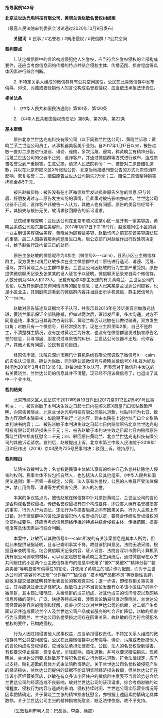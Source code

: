 **指导案例143号**

**北京兰世达光电科技有限公司、黄晓兰诉赵敏名誉权纠纷案**

（最高人民法院审判委员会讨论通过2020年10月9日发布）

　　**关键词**  # 民事 / #名誉权 / #网络侵权 / #微信群 / #公共空间

 **裁判要点**

　　1. 认定微信群中的言论构成侵犯他人名誉权，应当符合名誉权侵权的全部构成要件，还应当考虑信息网络传播的特点并结合侵权主体、传播范围、损害程度等具体因素进行综合判断。

　　2. 不特定关系人组成的微信群具有公共空间属性，公民在此类微信群中发布侮辱、诽谤、污蔑或者贬损他人的言论构成名誉权侵权，应当依法承担法律责任。

 **相关法条**

　　1. 《中华人民共和国民法通则》第101条、第120条

　　2. 《中华人民共和国侵权责任法》第6条、第20条、第22条

 **基本案情**

　　原告北京兰世达光电科技有限公司（以下简称兰世达公司）、黄晓兰诉称：黄晓兰系兰世达公司员工，从事机器美容美甲业务。自2017年1月17日以来，被告赵敏一直对二原告进行造谣、诽谤、诬陷，多次污蔑、谩骂，称黄晓兰有精神分裂，污蔑兰世达公司的仪器不正规、讹诈客户，并通过微信群等方式进行散布，造成原告名誉受到严重损害，生意受损，请求人民法院判令：一、被告对二原告赔礼道歉，并以在北京市顺义区X号张贴公告、北京当地报纸刊登公告的方式为原告消除影响、恢复名誉；二、赔偿原告兰世达公司损失2万元；三、赔偿二原告精神损害抚慰金各5千元。

　　被告赵敏辩称：被告没有在小区微信群里发过损害原告名誉的信息,只与邻居、好朋友说过与二原告发生纠纷的事情，且此事对被告影响亦较大。兰世达公司仪器不正规、讹诈客户非被告一人认为，其他人也有同感。原告的美容店经常不开，其损失与被告无关。故请求驳回原告的诉讼请求。

　　法院经审理查明：兰世达公司在北京市顺义区某小区一层开有一家美容店，黄晓兰系该公司股东兼任美容师。2017年1月17日下午16时许，赵敏陪同住小区的另一业主到该美容店做美容。黄晓兰为顾客做美容，赵敏询问之前其在该美容店祛斑的事情，后二人因美容服务问题发生口角。后公安部门对赵敏作出行政处罚决定书，给予赵敏行政拘留三日的处罚。

　　原告主张赵敏的微信昵称为X郡主（微信号X---calm），且系小区业主微信群群主，双方发生纠纷后赵敏多次在业主微信群中对二原告进行造谣、诽谤、污蔑、谩骂，并将黄晓兰从业主群中移出，兰世达公司因赵敏的行为生意严重受损。原告提供微信聊天记录及张某某的证人证言予以证明。微信聊天记录来自两个微信群，人数分别为345人和123人，记载有昵称X郡主发送的有关黄晓兰、兰世达公司的言论，以及其他群成员询问情况等的回复信息；证人张某某是兰世达公司顾客，也是小区业主，其到庭陈述看到的微信群内容并当庭出示手机微信，群主微信号为X---calm。

　　赵敏对原告陈述及证据均不予认可，并表示其2016年在涉诉美容店做激光祛斑，黄晓兰承诺保证全部祛除掉，但做过两次后，斑越发严重，多次沟通，对方不同意退钱，事发当日其再次咨询此事，黄晓兰却否认赵敏在此做过祛斑，双方发生口角；赵敏只有一个微信号，且经常换名字，现在业主群里叫X果，自己不是群主，不清楚群主情况，没有加过黄晓兰为好友，也没有在微信群里发过损害原告名誉的信息，只与邻居、朋友说过与原告的纠纷，兰世达公司仪器不正规、讹诈客户，其他人也有同感，公民有言论自由。

　　经原告申请，法院自深圳市腾讯计算机系统有限公司调取了微信号X---calm的实名认证信息，确认为赵敏，同时确认该微信号与黄晓兰微信号X-HL互为好友时间为2016年3月4日13:16:18。赵敏对此予以认可，但表示对于微信群中发送的有关黄晓兰、兰世达公司的信息其并不清楚，现已经不用该微信号了，也退出了其中一个业主群。

 **裁判结果**

　　北京市顺义区人民法院于2017年9月19日作出(2017)京0113民初5491号民事判决：一、被告赵敏于本判决生效之日起七日内在顺义区X房屋门口张贴致歉声明，向原告黄晓兰、北京兰世达光电科技有限公司赔礼道歉，张贴时间为七日，致歉内容须经本院审核；如逾期不执行上述内容，则由本院在上述地址门口全文张贴本判决书内容；二、被告赵敏于本判决生效之日起七日内赔偿原告北京兰世达光电科技有限公司经济损失三千元；三、被告赵敏于本判决生效之日起七日内赔偿原告黄晓兰精神损害抚慰金二千元；四、驳回原告黄晓兰、北京兰世达光电科技有限公司的其他诉讼请求。宣判后，赵敏提出上诉。北京市第三中级人民法院于2018年1月31日作出（2018）京03民终725号民事判决：驳回上诉，维持原判。

 **裁判理由**

　　法院生效裁判认为：名誉权是民事主体依法享有的维护自己名誉并排除他人侵害的权利。民事主体不仅包括自然人，也包括法人及其他组织。《中华人民共和国民法通则》第一百零一条规定，公民、法人享有名誉权，公民的人格尊严受法律保护，禁止用侮辱、诽谤等方式损害公民、法人的名誉。

　　本案的争议焦点为，被告赵敏在微信群中针对原告黄晓兰、兰世达公司的言论是否构成名誉权侵权。传统名誉权侵权有四个构成要件，即受害人确有名誉被损害的事实、行为人行为违法、违法行为与损害后果之间有因果关系、行为人主观上有过错。对于微信群中的言论是否侵犯他人名誉权的认定，要符合传统名誉权侵权的全部构成要件，还应当考虑信息网络传播的特点并结合侵权主体、传播范围、损害程度等具体因素进行综合判断。

　　本案中，赵敏否认其微信号X---calm所发的有关涉案信息是其本人所为，但就此未提供证据证明，且与已查明事实不符，故就该抗辩意见，法院无法采纳。根据庭审查明情况，结合微信聊天记录内容、证人证言、法院自深圳市腾讯计算机系统有限公司调取的材料，可以认定赵敏在与黄晓兰发生纠纷后，通过微信号在双方共同居住的小区两个业主微信群发布的信息中使用了“傻X”“臭傻X”“精神分裂”“装疯卖傻”等明显带有侮辱性的言论，并使用了黄晓兰的照片作为配图，而对于兰世达公司的“美容师不正规”“讹诈客户”“破仪器”“技术和产品都不灵”等贬损性言辞，赵敏未提交证据证明其所发表言论的客观真实性；退一步讲，即使有相关事实发生，其亦应通过合法途径解决。赵敏将上述不当言论发至有众多该小区住户的两个微信群，其主观过错明显，从微信群的成员组成、对其他成员的询问情况以及网络信息传播的便利、广泛、快捷等特点来看，涉案言论确易引发对黄晓兰、兰世达公司经营的美容店的猜测和误解，损害小区公众对兰世达公司的信赖，对二者产生负面认识并造成黄晓兰个人及兰世达公司产品或者服务的社会评价降低，赵敏的损害行为与黄晓兰、兰世达公司名誉受损之间存在因果关系，故赵敏的行为符合侵犯名誉权的要件，已构成侵权。

　　行为人因过错侵害他人民事权益，应当承担侵权责任。不特定关系人组成的微信群具有公共空间属性，公民在此类微信群中发布侮辱、诽谤、污蔑或者贬损他人的言论构成名誉权侵权，应当依法承担法律责任。公民、法人的名誉权受到侵害，有权要求停止侵害，恢复名誉，消除影响，赔礼道歉，并可以要求赔偿损失。现黄晓兰、兰世达公司要求赵敏基于侵犯名誉权之行为赔礼道歉，符合法律规定，应予以支持，赔礼道歉的具体方式由法院酌情确定。关于兰世达公司名誉权被侵犯产生的经济损失，兰世达公司提供的证据不能证明实际经济损失数额，但兰世达公司在涉诉小区经营美容店，赵敏在有众多该小区住户的微信群中发表不当言论势必会给兰世达公司的经营造成不良影响，故对兰世达公司的该项请求，综合考虑赵敏的过错程度、侵权行为内容与造成的影响、侵权持续时间、兰世达公司实际营业情况等因素酌情确定。关于黄晓兰主张的精神损害抚慰金，亦根据上述因素酌情确定具体数额。关于兰世达公司主张的精神损害抚慰金，缺乏法律依据，故不予支持。

　　（生效裁判审判人员：巴晶焱、李淼、徐晨）